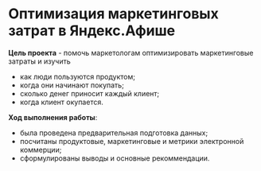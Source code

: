 # Оптимизация маркетинговых затрат в Яндекс.Афише
**Цель проекта** - помочь маркетологам оптимизировать маркетинговые затраты и изучить
- как люди пользуются продуктом;
- когда они начинают покупать;
- сколько денег приносит каждый клиент;
- когда клиент окупается.

**Ход выполнения работы**:
- была проведена предварительная подготовка данных;
- посчитаны продуктовые, маркетинговые и метрики электронной коммерции;
- сформулированы выводы и основные рекоммендации.
